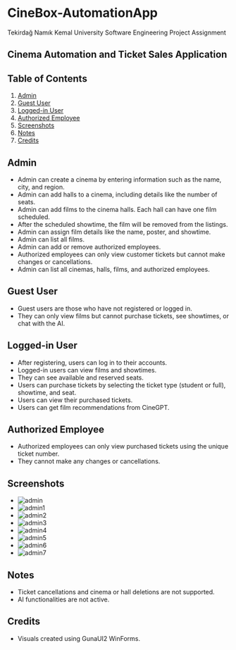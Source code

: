 # CineBox-AutomationApp
Tekirdağ Namık Kemal University Software Engineering Project Assignment

## Cinema Automation and Ticket Sales Application

## Table of Contents
1. [Admin](#admin)
2. [Guest User](#guest-user)
3. [Logged-in User](#logged-in-user)
4. [Authorized Employee](#authorized-employee)
5. [Screenshots](#screenshots)
6. [Notes](#notes)
7. [Credits](#credits)

## Admin
- Admin can create a cinema by entering information such as the name, city, and region.
- Admin can add halls to a cinema, including details like the number of seats.
- Admin can add films to the cinema halls. Each hall can have one film scheduled.
- After the scheduled showtime, the film will be removed from the listings.
- Admin can assign film details like the name, poster, and showtime.
- Admin can list all films.
- Admin can add or remove authorized employees. 
- Authorized employees can only view customer tickets but cannot make changes or cancellations.
- Admin can list all cinemas, halls, films, and authorized employees.

## Guest User
- Guest users are those who have not registered or logged in.
- They can only view films but cannot purchase tickets, see showtimes, or chat with the AI.

## Logged-in User
- After registering, users can log in to their accounts.
- Logged-in users can view films and showtimes.
- They can see available and reserved seats.
- Users can purchase tickets by selecting the ticket type (student or full), showtime, and seat.
- Users can view their purchased tickets.
- Users can get film recommendations from CineGPT.

## Authorized Employee
- Authorized employees can only view purchased tickets using the unique ticket number.
- They cannot make any changes or cancellations.
  
## Screenshots
- ![admin](https://github.com/Sertac1911u/CineBox-AutomationApp/assets/114613689/eacb330a-2f84-4e70-b0c3-2e36d7367e22)
- ![admin1](https://github.com/Sertac1911u/CineBox-AutomationApp/assets/114613689/6ae55470-e497-49ea-b04b-bd9a6fd590c1)
- ![admin2](https://github.com/Sertac1911u/CineBox-AutomationApp/assets/114613689/afc6f3b4-32d9-422c-bc61-3b11646e3876)
- ![admin3](https://github.com/Sertac1911u/CineBox-AutomationApp/assets/114613689/9c62f326-5519-4fb5-a6f5-53011c3ad563)
- ![admin4](https://github.com/Sertac1911u/CineBox-AutomationApp/assets/114613689/98d22bb5-b9bc-48d7-b3c6-83d65f726e04)
- ![admin5](https://github.com/Sertac1911u/CineBox-AutomationApp/assets/114613689/f8570d25-cd64-4533-8524-5d9d95411d83)
- ![admin6](https://github.com/Sertac1911u/CineBox-AutomationApp/assets/114613689/cf5080ab-ed3d-4949-aada-db06bea50b9f)
- ![admin7](https://github.com/Sertac1911u/CineBox-AutomationApp/assets/114613689/3c2fc99b-1c42-4b98-ae1d-e35fcbc0a9e5)


## Notes
- Ticket cancellations and cinema or hall deletions are not supported.
- AI functionalities are not active.

## Credits
- Visuals created using GunaUI2 WinForms.

